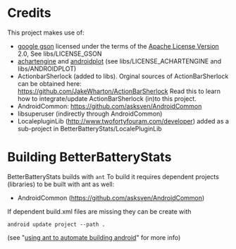 # Credits
This project makes use of:

* [google gson][] licensed under the terms of the [Apache License Version][apache-license] 2.0,
  See libs/LICENSE_GSON
* [achartengine][] and [androidplot][] (see libs/LICENSE_ACHARTENGINE and libs/ANDROIDPLOT)
* ActionbarSherlock (added to libs). Orginal sources of ActionBarSherlock can be obtained here:
  https://github.com/JakeWharton/ActionBarSherlock
  Read this to learn how to integrate/update ActionBarSherlock (in)to this project.
* AndroidCommon: https://github.com/asksven/AndroidCommon
* libsuperuser (indirectly through AndroidCommon)
* LocalepluginLib (http://www.twofortyfouram.com/developer) added as a sub-project in BetterBatteryStats/LocalePluginLib

[google gson]: http://code.google.com/p/google-gson/downloads/detail?name=google-gson-1.7.1-release.zip
[achartengine]: http://code.google.com/p/achartengine/
[androidplot]: http://androidplot.com/
[apache-license]: http://www.apache.org/licenses/

# Building BetterBatteryStats

BetterBatteryStats builds with `ant`
To build it requires dependent projects (libraries) to be built with ant as
well:

* AndroidCommon (https://github.com/asksven/AndroidCommon)

If dependent build.xml files are missing they can be create with

    android update project --path .
(see "[using ant to automate building android][using-ant-to-automate-building-android]" for more
info)

[using-ant-to-automate-building-android]: http://www.androidengineer.com/2010/06/using-ant-to-automate-building-android.html
